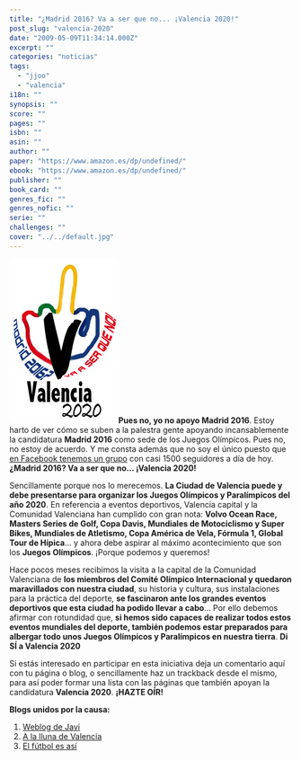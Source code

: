 ```yaml
---
title: "¿Madrid 2016? Va a ser que no... ¡Valencia 2020!"
post_slug: "valencia-2020"
date: "2009-05-09T11:34:14.000Z"
excerpt: ""
categories: "noticias"
tags: 
  - "jjoo"
  - "valencia"
i18n: ""
synopsis: ""
score: ""
pages: ""
isbn: ""
asin: ""
author: ""
paper: "https://www.amazon.es/dp/undefined/"
ebook: "https://www.amazon.es/dp/undefined/"
publisher: ""
book_card: ""
genres_fic: ""
genres_nofic: ""
serie: ""
challenges: ""
cover: "../../default.jpg"
---
```


![Valencia 2020](images/valencia-2020.png "Valencia 2020")**Pues no, yo no apoyo Madrid 2016**. Estoy harto de ver cómo se suben a la palestra gente apoyando incansablemente la candidatura **Madrid 2016** como sede de los Juegos Olímpicos. Pues no, no estoy de acuerdo. Y me consta además que no soy el único puesto que [en Facebook tenemos un grupo](http://www.facebook.com/home.php#/group.php?gid=65559496446&ref=ts) con casi 1500 seguidores a día de hoy. **¿Madrid 2016? Va a ser que no… ¡Valencia 2020!**

Sencillamente porque nos lo merecemos. **La Ciudad de Valencia puede y debe presentarse para organizar los Juegos Olímpicos y Paralímpicos del año 2020**. En referencia a eventos deportivos, Valencia capital y la Comunidad Valenciana han cumplido con gran nota: **Volvo Ocean Race, Masters Series de Golf, Copa Davis, Mundiales de Motociclismo y Super Bikes, Mundiales de Atletismo, Copa América de Vela, Fórmula 1, Global Tour de Hípica**… y ahora debe aspirar al máximo acontecimiento que son los **Juegos Olímpicos**. ¡Porque podemos y queremos!

Hace pocos meses recibimos la visita a la capital de la Comunidad Valenciana de **los miembros del Comité Olímpico Internacional y quedaron maravillados con nuestra ciudad**, su historia y cultura, sus instalaciones para la práctica del deporte, **se fascinaron ante los grandes eventos deportivos que esta ciudad ha podido llevar a cabo**… Por ello debemos afirmar con rotundidad que, **si hemos sido capaces de realizar todos estos eventos mundiales del deporte, también podemos estar preparados para albergar todo unos Juegos Olímpicos y Paralímpicos en nuestra tierra**. **Di SÍ a Valencia 2020**

Si estás interesado en participar en esta iniciativa deja un comentario aquí con tu página o blog, o sencillamente haz un trackback desde el mismo, para así poder formar una lista con las páginas que también apoyan la candidatura **Valencia 2020**. **¡HAZTE OÍR!**

**Blogs unidos por la causa:**

1. [Weblog de Javi](http://fjp.es)
2. [A la lluna de Valencia](http://juancar-alalunadevalencia.blogspot.com/)
3. [El fútbol es así](http://juancar-elfutbolesasi.blogspot.com/)
